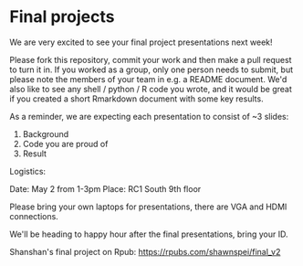 # Final projects

We are very excited to see your final project presentations next week!

Please fork this repository, commit your work and then make a pull request
to turn it in. If you worked as a group, only one person needs to submit,
but please note the members of your team in e.g. a README document. We'd
also like to see any shell / python / R code you wrote, and it would be
great if you created a short Rmarkdown document with some key results.

As a reminder, we are expecting each presentation to consist of ~3 slides:

1. Background
2. Code you are proud of
3. Result

Logistics:

Date: May 2 from 1-3pm
Place: RC1 South 9th floor

Please bring your own laptops for presentations, there are VGA and HDMI connections.

We'll be heading to happy hour after the final presentations, bring your
ID.

Shanshan's final project on Rpub:
https://rpubs.com/shawnspei/final_v2
